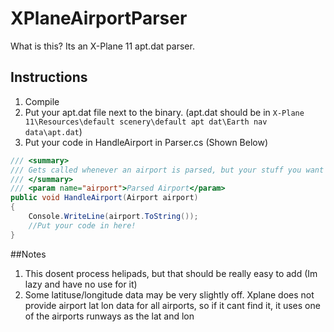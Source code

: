 # XPlaneAirportParser
What is this? Its an X-Plane 11 apt.dat parser.

## Instructions
1. Compile
2. Put your apt.dat file next to the binary. (apt.dat should be in ```X-Plane 11\Resources\default scenery\default apt dat\Earth nav data\apt.dat```)
3. Put your code in HandleAirport in Parser.cs (Shown Below)
```csharp
/// <summary>
/// Gets called whenever an airport is parsed, but your stuff you want to use the airport stuff with (Like a db insert Query!)
/// </summary>
/// <param name="airport">Parsed Airport</param>
public void HandleAirport(Airport airport)
{
	Console.WriteLine(airport.ToString());
	//Put your code in here!
}

```

##Notes
1. This dosent process helipads, but that should be really easy to add (Im lazy and have no use for it)
2. Some latituse/longitude data may be very slightly off. Xplane does not provide airport lat lon data for all airports, so if it cant find it, it uses one of the airports runways as the lat and lon
